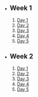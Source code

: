 - ## Week 1
   1. [Day 1]()
   2. [Day 2](https://www.facebook.com/iCodeguru/videos/1997026550640247)
   3. [Day 3]()
   4. [Day 4](https://www.facebook.com/iCodeguru/videos/276341778190878)
   5. [Day 5](https://www.facebook.com/iCodeguru/videos/803100384722128)

- ## Week 2
   1. [Day 1](https://www.facebook.com/iCodeguru/videos/525244669682183)
   2. [Day 2]()
   3. [Day 3]()
   4. [Day 4]()
   5. [Day 5]()
